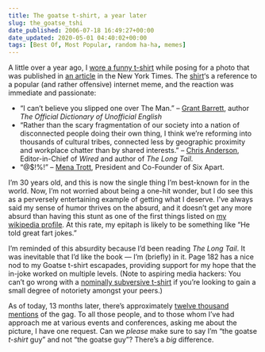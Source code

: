 ```yaml
---
title: The goatse t-shirt, a year later
slug: the_goatse_tshi
date_published: 2006-07-18 16:49:27+00:00
date_updated: 2020-05-01 04:40:02+00:00
tags: [Best Of, Most Popular, random ha-ha, memes]
---
```

A little over a year ago, I [wore a funny t-shirt](/2005/06/02/defining_ones_i/) while posing for a photo that was published in [an article](http://www.nytimes.com/2005/06/02/fashion/thursdaystyles/02GOOGLE.html) in the New York Times. The [shirt](http://www.threadless.com/product/235/Goatse)‘s a reference to a popular (and rather offensive) internet meme, and the reaction was immediate and passionate:

- “I can’t believe you slipped one over The Man.” – [Grant Barrett](http://www.grantbarrett.com/), author *The Official Dictionary of Unofficial English*
- “Rather than the scary fragmentation of our society into a nation of disconnected people doing their own thing, I think we’re reforming into thousands of cultural tribes, connected less by geographic proximity and workplace chatter than by shared interests.” – [Chris Anderson](http://longtail.typepad.com/the_long_tail/2005/06/tribal_culture.html), Editor-in-Chief of *Wired* and author of *The Long Tail*.
- “@$!%!” – [Mena Trott](http://www.sixapart.com/about/corner/), President and Co-Founder of Six Apart.

I’m 30 years old, and this is now the single thing I’m best-known for in the world. Now, I’m not worried about being a one-hit wonder, but I do see this as a perversely entertaining example of getting what I deserve. I’ve always said my sense of humor thrives on the absurd, and it doesn’t get any more absurd than having this stunt as one of the first things listed on [my wikipedia profile](http://en.wikipedia.org/wiki/Anil_Dash). At this rate, my epitaph is likely to be something like “He told great fart jokes.”

I’m reminded of this absurdity because I’d been reading *The Long Tail*. It was inevitable that I’d like the book — I’m (briefly) in it. Page 182 has a nice nod to my Goatse t-shirt escapades, providing support for my hope that the in-joke worked on multiple levels. (Note to aspiring media hackers: You can’t go wrong with a [nominally subversive t-shirt](http://i.rollingstone.com/assets/rs/110/76/images/23060_lg.jpg) if you’re looking to gain a small degree of notoriety amongst your peers.)

As of today, 13 months later, there’s approximately [twelve thousand mentions](http://www.google.com/search?hl=en&amp;q=anil+goatse) of the gag. To all those people, and to those whom I’ve had approach me at various events and conferences, asking me about the picture, I have one request. Can we *please* make sure to say I’m “the goatse *t-shirt* guy” and not “the goatse guy”? There’s a *big* difference.
